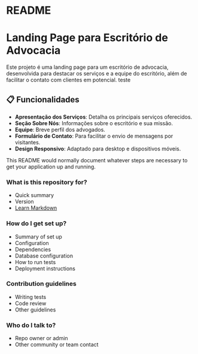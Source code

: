 # README #

# Landing Page para Escritório de Advocacia

Este projeto é uma landing page para um escritório de advocacia, desenvolvida para destacar os serviços e a equipe do escritório, além de facilitar o contato com clientes em potencial. 
teste
## 📋 Funcionalidades

- **Apresentação dos Serviços**: Detalha os principais serviços oferecidos.
- **Seção Sobre Nós**: Informações sobre o escritório e sua missão.
- **Equipe**: Breve perfil dos advogados.
- **Formulário de Contato**: Para facilitar o envio de mensagens por visitantes. 
- **Design Responsivo**: Adaptado para desktop e dispositivos móveis.

This README would normally document whatever steps are necessary to get your application up and running.

### What is this repository for? ###

* Quick summary
* Version
* [Learn Markdown](https://bitbucket.org/tutorials/markdowndemo)

### How do I get set up? ###

* Summary of set up
* Configuration
* Dependencies
* Database configuration
* How to run tests
* Deployment instructions

### Contribution guidelines ###

* Writing tests
* Code review
* Other guidelines

### Who do I talk to? ###

* Repo owner or admin
* Other community or team contact